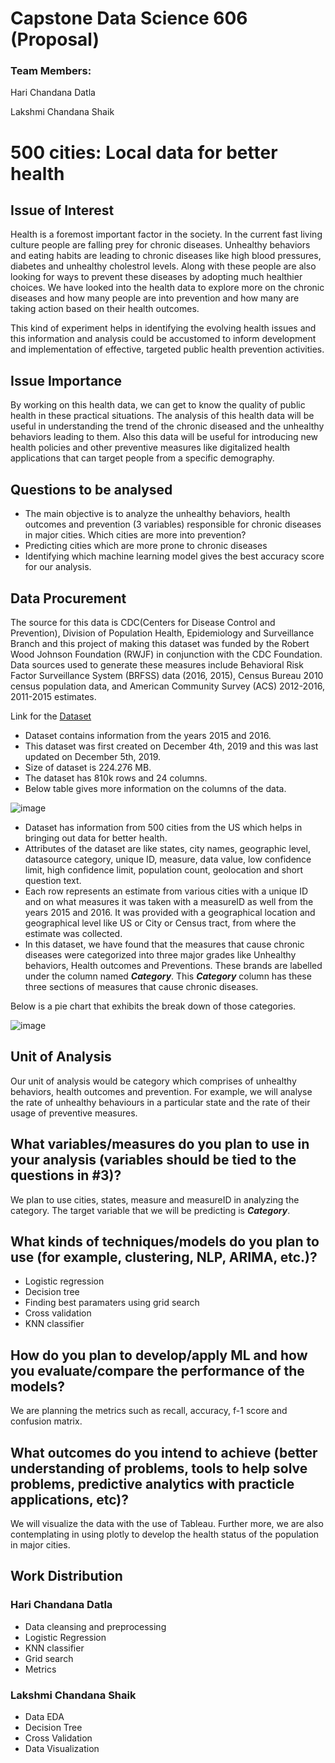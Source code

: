 # Capstone Data Science 606 (Proposal)

### Team Members:

Hari Chandana Datla

Lakshmi Chandana Shaik

# 500 cities: Local data for better health


## Issue of Interest

Health is a foremost important factor in the society. In the current fast living culture people are falling prey for chronic diseases. Unhealthy behaviors and eating habits are leading to chronic diseases like high blood pressures, diabetes and unhealthy cholestrol levels. Along with these people are also looking for ways to prevent these diseases by adopting much healthier choices. We have looked into the health data to explore more on the chronic diseases and how many people are into prevention and how many are taking action based on their health outcomes.

This kind of experiment helps in identifying the evolving health issues and this information and analysis could be accustomed to inform development and implementation of effective, targeted public health prevention activities.


## Issue Importance

By working on this health data, we can get to know the quality of public health in these practical situations. The analysis of this health data will be useful in understanding the trend of the chronic diseased and the unhealthy behaviors leading to them. Also this data will be useful for introducing new health policies and other preventive measures like digitalized health applications that can target people from a specific demography.


## Questions to be analysed


* The main objective is to analyze the unhealthy behaviors, health outcomes and prevention (3 variables) responsible for chronic diseases in major cities.
Which cities are more into prevention?
* Predicting cities which are more prone to chronic diseases
* Identifying which machine learning model gives the best accuracy score for our analysis.


## Data Procurement

The source for this data is CDC(Centers for Disease Control and Prevention), Division of Population Health, Epidemiology and Surveillance Branch and this project of making this dataset was funded by the Robert Wood Johnson Foundation (RWJF) in conjunction with the CDC Foundation. Data sources used to generate these measures include Behavioral Risk Factor Surveillance System (BRFSS) data (2016, 2015), Census Bureau 2010 census population data, and American Community Survey (ACS) 2012-2016, 2011-2015 estimates.

Link for the [Dataset](https://chronicdata.cdc.gov/500-Cities-Places/500-Cities-Local-Data-for-Better-Health-2018-relea/rja3-32tc)

* Dataset contains information from the years 2015 and 2016.
* This dataset was first created on December 4th, 2019 and this was last updated on December 5th, 2019.
* Size of dataset is 224.276 MB.
* The dataset has 810k rows and 24 columns.
* Below table gives more information on the columns of the data.

![image](https://user-images.githubusercontent.com/78044715/172914622-dc09dd3c-ec37-4561-a2ae-a4d695e430f2.png)

* Dataset has information from 500 cities from the US which helps in bringing out data for better health.
* Attributes of the dataset are like states, city names, geographic level, datasource category, unique ID, measure, data value, low confidence limit, high confidence limit, population count, geolocation and short question text.
* Each row represents an estimate from various cities with a unique ID and on what measures it was taken with a measureID as well from the years 2015 and 2016. It was provided with a geographical location and geographical level like US or City or Census tract, from where the estimate was collected.
* In this dataset, we have found that the measures that cause chronic diseases were categorized into three major grades like Unhealthy behaviors, Health outcomes and Preventions. These brands are labelled under the column named ***Category***. This ***Category*** column has these three sections of measures that cause chronic diseases.



Below is a pie chart that exhibits the break down of those categories.

![image](https://user-images.githubusercontent.com/78044715/172450433-1e1c3af6-eff8-48e2-83c3-0584601a14af.png)


## Unit of Analysis

Our unit of analysis would be category which comprises of unhealthy behaviors, health outcomes and prevention. For example, we will analyse the rate of unhealthy behaviours in a particular state and the rate of their usage of preventive measures.


## What variables/measures do you plan to use in your analysis (variables should be tied to the questions in #3)?

We plan to use cities, states, measure and measureID in analyzing the category. The target variable that we will be predicting is ***Category***.


## What kinds of techniques/models do you plan to use (for example, clustering, NLP, ARIMA, etc.)?

* Logistic regression
* Decision tree
* Finding best paramaters using grid search
* Cross validation
* KNN classifier


## How do you plan to develop/apply ML and how you evaluate/compare the performance of the models?

We are planning the metrics such as recall, accuracy, f-1 score and confusion matrix.


## What outcomes do you intend to achieve (better understanding of problems, tools to help solve problems, predictive analytics with practicle applications, etc)?

We will visualize the data with the use of Tableau. Further more, we are also contemplating in using plotly to develop the health status of the population in major cities.


## Work Distribution

### Hari Chandana Datla

* Data cleansing and preprocessing
* Logistic Regression
* KNN classifier
* Grid search
* Metrics


### Lakshmi Chandana Shaik

* Data EDA
* Decision Tree
* Cross Validation
* Data Visualization
